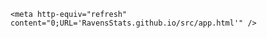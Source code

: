 <html>
  <head>      

    <meta http-equiv="refresh" content="0;URL='RavensStats.github.io/src/app.html'" />    
  </head>    
  <body> 
    
  </body>  
</html>
